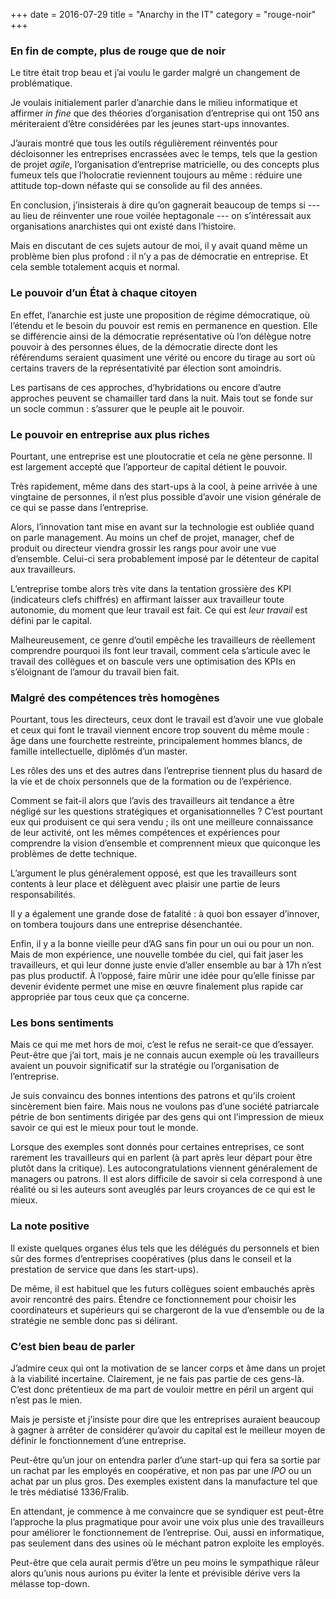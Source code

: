+++
date = 2016-07-29
title = "Anarchy in the IT"
category = "rouge-noir"
+++

### En fin de compte, plus de rouge que de noir

Le titre était trop beau et j’ai voulu le garder malgré un changement de
problématique.

Je voulais initialement parler d’anarchie dans le milieu informatique et
affirmer *in fine* que des théories d’organisation d’entreprise qui ont
150 ans mériteraient d’être considérées par les jeunes start-ups
innovantes.

J’aurais montré que tous les outils régulièrement réinventés pour
décloisonner les entreprises encrassées avec le temps, tels que la
gestion de projet *agile*, l’organisation d’entreprise matricielle, ou
des concepts plus fumeux tels que l’holocratie reviennent toujours au
même : réduire une attitude top-down néfaste qui se consolide au fil des
années.

En conclusion, j’insisterais à dire qu’on gagnerait beaucoup de temps si
--- au lieu de réinventer une roue voilée heptagonale --- on
s’intéressait aux organisations anarchistes qui ont existé dans
l’histoire.

Mais en discutant de ces sujets autour de moi, il y avait quand même un
problème bien plus profond : il n’y a pas de démocratie en entreprise.
Et cela semble totalement acquis et normal.

### Le pouvoir d’un État à chaque citoyen

En effet, l’anarchie est juste une proposition de régime démocratique,
où l’étendu et le besoin du pouvoir est remis en permanence en question.
Elle se différencie ainsi de la démocratie représentative où l’on
délègue notre pouvoir à des personnes élues, de la démocratie directe
dont les référendums seraient quasiment une vérité ou encore du tirage
au sort où certains travers de la représentativité par élection sont
amoindris.

Les partisans de ces approches, d’hybridations ou encore d’autre
approches peuvent se chamailler tard dans la nuit. Mais tout se fonde
sur un socle commun : s’assurer que le peuple ait le pouvoir.

### Le pouvoir en entreprise aux plus riches

Pourtant, une entreprise est une ploutocratie et cela ne gène personne.
Il est largement accepté que l’apporteur de capital détient le pouvoir.

Très rapidement, même dans des start-ups à la cool, à peine arrivée à
une vingtaine de personnes, il n’est plus possible d’avoir une vision
générale de ce qui se passe dans l’entreprise.

Alors, l’innovation tant mise en avant sur la technologie est oubliée
quand on parle management. Au moins un chef de projet, manager, chef de
produit ou directeur viendra grossir les rangs pour avoir une vue
d’ensemble. Celui-ci sera probablement imposé par le détenteur de
capital aux travailleurs.

L’entreprise tombe alors très vite dans la tentation grossière des KPI
(indicateurs clefs chiffrés) en affirmant laisser aux travailleur toute
autonomie, du moment que leur travail est fait. Ce qui est *leur
travail* est défini par le capital.

Malheureusement, ce genre d’outil empêche les travailleurs de réellement
comprendre pourquoi ils font leur travail, comment cela s’articule avec
le travail des collègues et on bascule vers une optimisation des KPIs en
s’éloignant de l’amour du travail bien fait.

### Malgré des compétences très homogènes

Pourtant, tous les directeurs, ceux dont le travail est d’avoir une vue
globale et ceux qui font le travail viennent encore trop souvent du même
moule : âge dans une fourchette restreinte, principalement hommes
blancs, de famille intellectuelle, diplômés d’un master.

Les rôles des uns et des autres dans l’entreprise tiennent plus du
hasard de la vie et de choix personnels que de la formation ou de
l’expérience.

Comment se fait-il alors que l’avis des travailleurs ait tendance a être
négligé sur les questions stratégiques et organisationnelles ? C’est
pourtant eux qui produisent ce qui sera vendu ; ils ont une meilleure
connaissance de leur activité, ont les mêmes compétences et expériences
pour comprendre la vision d’ensemble et comprennent mieux que quiconque
les problèmes de dette technique.

L’argument le plus généralement opposé, est que les travailleurs sont
contents à leur place et délèguent avec plaisir une partie de leurs
responsabilités.

Il y a également une grande dose de fatalité : à quoi bon essayer
d’innover, on tombera toujours dans une entreprise désenchantée.

Enfin, il y a la bonne vieille peur d’AG sans fin pour un oui ou pour un
non. Mais de mon expérience, une nouvelle tombée du ciel, qui fait jaser
les travailleurs, et qui leur donne juste envie d’aller ensemble au bar
à 17h n’est pas plus productif. À l’opposé, faire mûrir une idée pour
qu’elle finisse par devenir évidente permet une mise en œuvre finalement
plus rapide car appropriée par tous ceux que ça concerne.

### Les bons sentiments

Mais ce qui me met hors de moi, c’est le refus ne serait-ce que
d’essayer. Peut-être que j’ai tort, mais je ne connais aucun exemple où
les travailleurs avaient un pouvoir significatif sur la stratégie ou
l’organisation de l’entreprise.

Je suis convaincu des bonnes intentions des patrons et qu’ils croient
sincèrement bien faire. Mais nous ne voulons pas d’une société
patriarcale pétrie de bon sentiments dirigée par des gens qui ont
l’impression de mieux savoir ce qui est le mieux pour tout le monde.

Lorsque des exemples sont donnés pour certaines entreprises, ce sont
rarement les travailleurs qui en parlent (à part après leur départ pour
être plutôt dans la critique). Les autocongratulations viennent
généralement de managers ou patrons. Il est alors difficile de savoir si
cela correspond à une réalité ou si les auteurs sont aveuglés par leurs
croyances de ce qui est le mieux.

### La note positive

Il existe quelques organes élus tels que les délégués du personnels et
bien sûr des formes d’entreprises coopératives (plus dans le conseil et
la prestation de service que dans les start-ups).

De même, il est habituel que les futurs collègues soient embauchés après
avoir rencontré des pairs. Étendre ce fonctionnement pour choisir les
coordinateurs et supérieurs qui se chargeront de la vue d’ensemble ou de
la stratégie ne semble donc pas si délirant.

### C’est bien beau de parler

J’admire ceux qui ont la motivation de se lancer corps et âme dans un
projet à la viabilité incertaine. Clairement, je ne fais pas partie de
ces gens-là. C’est donc prétentieux de ma part de vouloir mettre en
péril un argent qui n’est pas le mien.

Mais je persiste et j’insiste pour dire que les entreprises auraient
beaucoup à gagner à arrêter de considérer qu’avoir du capital est le
meilleur moyen de définir le fonctionnement d’une entreprise.

Peut-être qu’un jour on entendra parler d’une start-up qui fera sa
sortie par un rachat par les employés en coopérative, et non pas par une
*IPO* ou un achat par un plus gros. Des exemples existent dans la
manufacture tel que le très médiatisé 1336/Fralib.

En attendant, je commence à me convaincre que se syndiquer est peut-être
l’approche la plus pragmatique pour avoir une voix plus unie des
travailleurs pour améliorer le fonctionnement de l’entreprise. Oui,
aussi en informatique, pas seulement dans des usines où le méchant
patron exploite les employés.

Peut-être que cela aurait permis d’être un peu moins le sympathique
râleur alors qu’unis nous aurions pu éviter la lente et prévisible
dérive vers la mélasse top-down.
